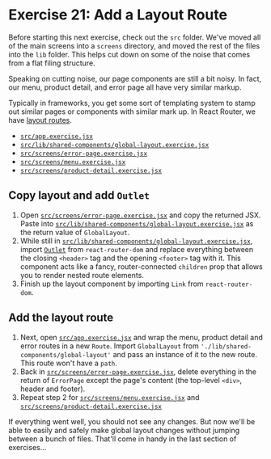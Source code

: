 # Exercise 21: Add a Layout Route

Before starting this next exercise, check out the `src` folder. We've moved all of the main screens into a `screens` directory, and moved the rest of the files into the `lib` folder. This helps cut down on some of the noise that comes from a flat filing structure.

Speaking on cutting noise, our page components are still a bit noisy. In fact, our menu, product detail, and error page all have very similar markup.

Typically in frameworks, you get some sort of templating system to stamp out similar pages or components with similar mark up. In React Router, we have [layout routes](https://reactrouter.com/en/main/route/route#layout-routes).

- [`src/app.exercise.jsx`](./src/app.exercise.jsx)
- [`src/lib/shared-components/global-layout.exercise.jsx`](./src/lib/shared-components/global-layout.exercise.jsx)
- [`src/screens/error-page.exercise.jsx`](./src/screens/error-page.exercise.jsx)
- [`src/screens/menu.exercise.jsx`](./src/screens/menu.exercise.jsx)
- [`src/screens/product-detail.exercise.jsx`](./src/screens/product-detail.exercise.jsx)

## Copy layout and add `Outlet`

1. Open [`src/screens/error-page.exercise.jsx`](./src/screens/error-page.exercise.jsx) and copy the returned JSX. Paste into [`src/lib/shared-components/global-layout.exercise.jsx`](./src/lib/shared-components/global-layout.exercise.jsx) as the return value of `GlobalLayout`.
2. While still in [`src/lib/shared-components/global-layout.exercise.jsx`](./src/lib/shared-components/global-layout.exercise.jsx), import [`Outlet`](https://reactrouter.com/en/main/components/outlet#outlet) from `react-router-dom` and replace everything between the closing `<header>` tag and the opening `<footer>` tag with it. This component acts like a fancy, router-connected `children` prop that allows you to render nested route elements.
3. Finish up the layout component by importing `Link` from `react-router-dom`.

## Add the layout route

1. Next, open [`src/app.exercise.jsx`](./src/app.exercise.jsx) and wrap the menu, product detail and error routes in a new `Route`. Import `GlobalLayout` from `'./lib/shared-components/global-layout'` and pass an instance of it to the new route. This route won't have a `path`.
2. Back in [`src/screens/error-page.exercise.jsx`](./src/screens/error-page.exercise.jsx), delete everything in the return of `ErrorPage` except the page's content (the top-level `<div>`, header and footer).
3. Repeat step 2 for [`src/screens/menu.exercise.jsx`](./src/screens/menu.exercise.jsx) and [`src/screens/product-detail.exercise.jsx`](./src/screens/product-detail.exercise.jsx)

If everything went well, you should not see any changes. But now we'll be able to easily and safely make global layout changes without jumping between a bunch of files. That'll come in handy in the last section of exercises...
